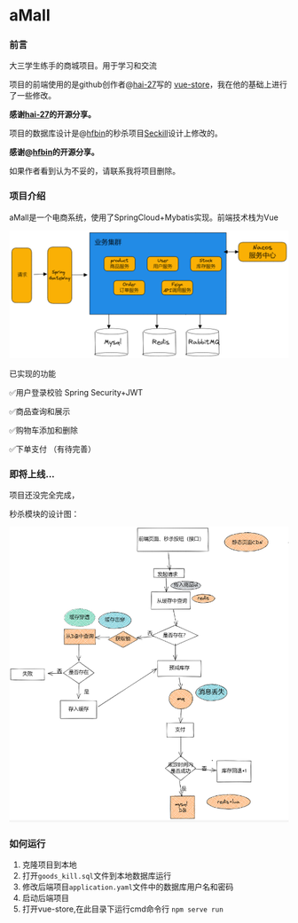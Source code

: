# aMall

### 前言

大三学生练手的商城项目。用于学习和交流

项目的前端使用的是github创作者@[hai-27](https://github.com/hai-27)写的 [vue-store](https://github.com/hai-27/vue-store)，我在他的基础上进行了一些修改。

**感谢[hai-27](https://github.com/hai-27)的开源分享。**

项目的数据库设计是@[hfbin](https://github.com/hfbin/Seckill)的秒杀项目[Seckill](https://github.com/hfbin/Seckill)设计上修改的。

**感谢@[hfbin](https://github.com/hfbin/Seckill)的开源分享。**

如果作者看到认为不妥的，请联系我将项目删除。 

### 项目介绍

aMall是一个电商系统，使用了SpringCloud+Mybatis实现。前端技术栈为Vue

![image-20220516152508471](https://raw.githubusercontent.com/wingchi-leung/aMall/main/README.assets/image-20220516152508471.png)

已实现的功能

✅用户登录校验 Spring Security+JWT

✅商品查询和展示

✅购物车添加和删除

✅下单支付 （有待完善）



### 即将上线...

项目还没完全完成，

秒杀模块的设计图：

![image-20220516144154387](https://raw.githubusercontent.com/wingchi-leung/aMall/main/README.assets/image-20220516144154387.png)

### 如何运行

1. 克隆项目到本地
2. 打开`goods_kill.sql`文件到本地数据库运行 
3. 修改后端项目`application.yaml`文件中的数据库用户名和密码
4. 启动后端项目
5. 打开vue-store,在此目录下运行cmd命令行 `npm serve run`  
